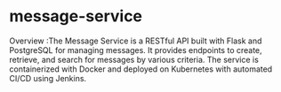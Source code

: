 # message-service
 Overview :The Message Service is a RESTful API built with Flask and PostgreSQL for managing messages. It provides endpoints to create, retrieve, and search for messages by various criteria. The service is containerized with Docker and deployed on Kubernetes with automated CI/CD using Jenkins.


 
